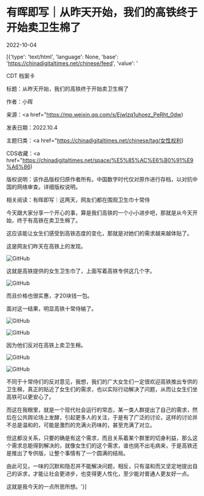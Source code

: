# 有晖即写｜从昨天开始，我们的高铁终于开始卖卫生棉了

2022-10-04

[{'type': 'text/html', 'language': None, 'base': 'https://chinadigitaltimes.net/chinese/feed', 'value': '

CDT 档案卡

标题：从昨天开始，我们的高铁终于开始卖卫生棉了

作者：小晖

来源：<a href="https://mp.weixin.qq.com/s/Ejwlzq1uhoez_PeRht_0dw)

发表日期：2022.10.4

主题归类：<a href="https://chinadigitaltimes.net/chinese/tag/女性权利)

CDS收藏：<a href="https://chinadigitaltimes.net/space/%E5%85%AC%E6%B0%91%E9%A6%86)

版权说明：该作品版权归原作者所有。中国数字时代仅对原作进行存档，以对抗中国的网络审查。详细版权说明。





相关阅读：有晖即写｜这两天，网友们都在围观卫生巾十常侍

今天跟大家分享一个开心的事，算是我们高铁的一个小小进步吧，那就是从今天开始，终于有高铁在卖卫生棉了。

这应该能让女生们感受到高铁态度的变化，那就是对她们的需求越来越体贴了。

这是网友们昨天在高铁上的发现。

![GitHub](https://chinadigitaltimes.net/chinese/files/2022/10/post-687831-633beaba781c3.png)

这就是高铁提供的女生卫生巾了，上面写着高铁专供这几个字。

![GitHub](https://chinadigitaltimes.net/chinese/files/2022/10/post-687831-633beaba8a7b6.png)

而且价格也很实惠，才20块钱一包。

面对这一结果，明显高铁十常侍输了。

![GitHub](https://chinadigitaltimes.net/chinese/files/2022/10/post-687831-633beaba952b1.png)

![GitHub](https://chinadigitaltimes.net/chinese/files/2022/10/post-687831-633beabaa091d.png)

因为他们反对在高铁上卖卫生棉。

![GitHub](https://chinadigitaltimes.net/chinese/files/2022/10/post-687831-633beabaafb66.png)

![GitHub](https://chinadigitaltimes.net/chinese/files/2022/10/post-687831-633beababd916.png)

不同于十常侍们的反对意见，我想，我们的广大女生们一定很欢迎高铁推出专供的卫生棉，真正的贴近了女生们的需求，也以实际行动解决了问题，从而让女生们坐高铁可以更安心了。

而这在我眼里，就是一个现代社会运行的常态，某一类人群提出了自己的需求，然后在公共舆论场上发酵，引起更多人的关注，于是有了广泛的讨论，这样的讨论并不总是温和的，可能是激烈的充满火药味的，甚至充满了对立。

但这都没关系，只要的确是有这个需求，而且关系着某个群里的切身利益，那么这个需求总能得到解决的，就像女生们的这个需求，谁也挑不出毛病来，于是高铁还是推出了专供版，让整个事情有了一个圆满的结局。

由此可见，一味的沉默和隐忍并不能解决问题，相反，只有温和而又坚定地提出自己的诉求，才能让社会更进步，也变得更人性化，至少能对普通人更友好一点。

这就是我今天的一点所思所想。'}]